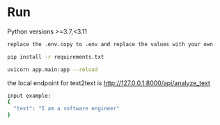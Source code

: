 # Run

Python versions >=3.7,<3.11

```bash
replace the .env.copy to .env and replace the values with your own
```

```bash
pip install -r requirements.txt
```

```bash
uvicorn app.main:app --reload
```

the local endpoint for text2text is http://127.0.0.1:8000/api/analyze_text

```bash
input example:
{
  "text": "I am a software engineer"
}
``` 


<!-- brew install mecab -->
<!-- brew install portaudio  -->
